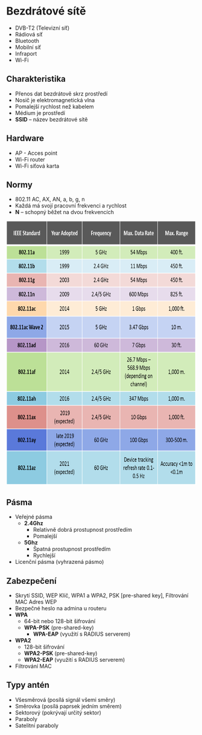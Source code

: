 # Bezdrátové sítě
* DVB-T2 (Televizní síť)
* Rádiová síť
* Bluetooth
* Mobilní síť
* Infraport
* Wi-Fi

## Charakteristika 
* Přenos dat bezdrátově skrz prostředí
* Nosič je elektromagnetická vlna
* Pomalejší rychlost než kabelem
* Médium je prostředí
* **SSID** – název bezdrátové sítě

## Hardware
* AP - Acces point
* Wi-Fi router
* Wi-Fi síťová karta

## Normy
* 802.11 AC, AX, AN, a, b, g, n
* Každá má svojí pracovní frekvenci a rychlost
* **N** – schopný běžet na dvou frekvencích
<a target="_blank" rel="noopener noreferrer" href="https://github.com/Riyufuchi/OtazkyIKT/blob/master/Assets/Pictures/IKT/wifi-standardy.png">
<img src="https://github.com/Riyufuchi/OtazkyIKT/blob/master/Assets/Pictures/IKT/wifi-standardy.png" alt="ArchitekturaAndroid" height="700"></a>

## Pásma
* Veřejné pásma 
  * **2.4Ghz** 
    * Relativně dobrá prostupnost prostředím
    * Pomalejší
  * **5Ghz** 
    * Špatná prostupnost prostředím
    * Rychlejší
* Licenční pásma (vyhrazená pásmo)

## Zabezpečení
* Skrytí SSID, WEP Klíč, WPA1 a WPA2, PSK [pre-shared key], Filtrování MAC Adres WEP
* Bezpečné heslo na admina u routeru
* **WPA**
  * 64-bit nebo 128-bit šifrování
  * **WPA-PSK** (pre-shared-key)
    * **WPA-EAP** (využití s RADIUS serverem)
* **WPA2**
  * 128-bit šifrování
  * **WPA2-PSK** (pre-shared-key)
  * **WPA2-EAP** (využití s RADIUS serverem)
* Filtrování MAC

## Typy antén
* Všesměrová (posílá signál všemi směry)
* Směrovka (posílá paprsek jedním směrem)
* Sektorový (pokrývají určitý sektor)
* Paraboly
* Satelitní paraboly
